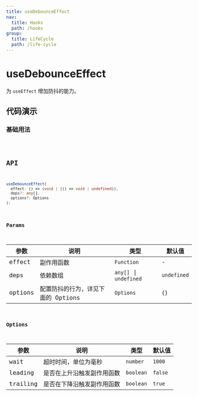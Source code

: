 ```yaml
---
title: useDebounceEffect
nav:
  title: Hooks
  path: /hooks
group:
  title: LifeCycle
  path: /life-cycle
---
```


# useDebounceEffect

为 `useEffect` 增加防抖的能力。

## 代码演示

### 基础用法

<code src="./demo/demo1.tsx" />

## API

```typescript
useDebounceEffect(
  effect: () => (void | (() => void | undefined)),
  deps?: any[],
  options?: Options
);
```

### Params

| 参数 | 说明                                              | 类型                    | 默认值 |
|------|---------------------------------------------------|-------------------------|--------|
| effect   | 副作用函数                                | `Function` | -       |
| deps | 依赖数组 | `any[]` \| `undefined` | `undefined` |
| options  | 配置防抖的行为，详见下面的 Options | `Options`                  | `{}`    |

### Options

| 参数  | 说明                     | 类型   | 默认值 |
|-------|--------------------------|--------|--------|
| wait | 超时时间，单位为毫秒 | `number` | `1000` |
| leading | 是否在上升沿触发副作用函数 | `boolean` | `false` |
| trailing | 是否在下降沿触发副作用函数 | `boolean` | `true` |
